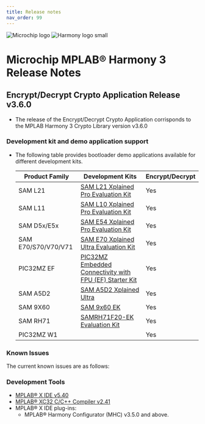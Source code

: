 ```yaml
---
title: Release notes
nav_order: 99
---
```


![Microchip logo](https://raw.githubusercontent.com/wiki/Microchip-MPLAB-Harmony/Microchip-MPLAB-Harmony.github.io/images/microchip_logo.png)
![Harmony logo small](https://raw.githubusercontent.com/wiki/Microchip-MPLAB-Harmony/Microchip-MPLAB-Harmony.github.io/images/microchip_mplab_harmony_logo_small.png)

# Microchip MPLAB® Harmony 3 Release Notes

## Encrypt/Decrypt Crypto Application Release v3.6.0

- The release of the Encrypt/Decrypt Crypto Application corrisponds to the MPLAB Harmony 3 Crypto Library version v3.6.0

### Development kit and demo application support
- The following table provides bootloader demo applications available for different development kits.

    | Product Family                    | Development Kits                                                                                                                                  | Encrypt/Decrypt                    |
    | ------------------------------    | ---------------------------------------------------                                                                                               | ---------------- | 
    | SAM L21                           | [SAM L21 Xplained Pro Evaluation Kit](https://www.microchip.com/developmenttools/ProductDetails/ATSAML21-XPRO-B)                                  | Yes        |
    | SAM L11                           | [SAM L10 Xplained Pro Evaluation Kit](https://www.microchip.com/developmenttools/ProductDetails/PartNO/DM320205)                                         | Yes        |
    | SAM D5x/E5x                       | [SAM E54 Xplained Pro Evaluation Kit](https://www.microchip.com/developmenttools/ProductDetails/ATSAME54-XPRO)                                    | Yes        |
    | SAM E70/S70/V70/V71               | [SAM E70 Xplained Ultra Evaluation Kit](https://www.microchip.com/DevelopmentTools/ProductDetails.aspx?PartNO=ATSAME70-XULT)                      | Yes        |
    | PIC32MZ EF                        | [PIC32MZ Embedded Connectivity with FPU (EF) Starter Kit](https://www.microchip.com/Developmenttools/ProductDetails/Dm320007)                     | Yes        |
    | SAM A5D2                          | [SAM A5D2 Xplained Ultra](https://www.microchip.com/developmenttools/ProductDetails/PartNO/ATSAMA5D2C-XULT)                   | Yes               |
    | SAM 9X60                          | [SAM 9x60 EK](https://www.microchip.com/developmenttools/ProductDetails/PartNO/DT100126)                                           | Yes               |
    | SAM RH71                          | [SAMRH71F20-EK Evaluation Kit](https://www.microchip.com/DevelopmentTools/ProductDetails/PartNO/SAMRH71F20-EK)                                                                                                                                      | Yes               |
    | PIC32MZ W1                        |                                                                                                                                                   | Yes               |

### Known Issues

The current known issues are as follows:



### Development Tools

* [MPLAB® X IDE v5.40](https://www.microchip.com/mplab/mplab-x-ide)
* [MPLAB® XC32 C/C++ Compiler v2.41](https://www.microchip.com/mplab/compilers)
* MPLAB® X IDE plug-ins:
    * MPLAB® Harmony Configurator (MHC) v3.5.0 and above.

